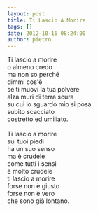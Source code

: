 ```yaml
---
layout: post
title: Ti Lascio A Morire
tags: []
date: 2012-10-16 08:24:00
author: pietro
---
```

Ti lascio a morire<br/>o almeno credo<br/>ma non so perché<br/>dimmi cos'è<br/>se ti muovi la tua polvere<br/>alza muri di terra scura<br/>su cui lo sguardo mio si posa<br/>subito scacciato<br/>costretto ed umiliato.<br/><br/>Ti lascio a morire<br/>sui tuoi piedi<br/>ha un suo senso<br/>ma è crudele<br/>come tutti i sensi<br/>è molto crudele<br/>ti lascio a morire<br/>forse non è giusto<br/>forse non è vero<br/>che sono già lontano.
